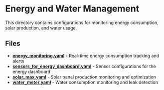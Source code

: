 # Energy and Water Management

This directory contains configurations for monitoring energy consumption, solar production, and water usage.

## Files

- **[energy_monitoring.yaml](./energy_monitoring.yaml)** - Real-time energy consumption tracking and alerts
- **[sensors_for_energy_dashboard.yaml](./sensors_for_energy_dashboard.yaml)** - Sensor configurations for the energy dashboard
- **[solar_max.yaml](./solar_max.yaml)** - Solar panel production monitoring and optimization
- **[water_meter.yaml](./water_meter.yaml)** - Water consumption monitoring and leak detection
